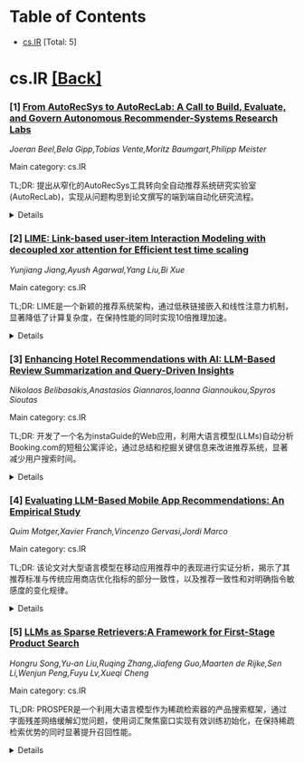 <div id=toc></div>

# Table of Contents

- [cs.IR](#cs.IR) [Total: 5]


<div id='cs.IR'></div>

# cs.IR [[Back]](#toc)

### [1] [From AutoRecSys to AutoRecLab: A Call to Build, Evaluate, and Govern Autonomous Recommender-Systems Research Labs](https://arxiv.org/abs/2510.18104)
*Joeran Beel,Bela Gipp,Tobias Vente,Moritz Baumgart,Philipp Meister*

Main category: cs.IR

TL;DR: 提出从窄化的AutoRecSys工具转向全自动推荐系统研究实验室(AutoRecLab)，实现从问题构思到论文撰写的端到端自动化研究流程。


<details>
  <summary>Details</summary>
Motivation: 推荐系统研究在模型和评估方面取得进展，但忽视了研究过程本身的自动化。当前工具仅关注算法选择和超参数调优，缺乏完整的自动化研究流程。

Method: 借鉴自动化科学的最新进展，提出AutoRecLab框架，整合LLM驱动的问题构思、文献分析、实验设计与执行、结果解释、论文撰写和溯源记录。

Result: 为RecSys社区制定了五项议程：构建开放原型、建立基准测试、创建AI生成论文评审渠道、制定归因和可复现性标准、促进跨学科伦理对话。

Conclusion: 推进这一议程可提高研究效率、发现非显而易见的见解，并让RecSys为新兴的人工研究智能做出贡献。呼吁组织社区研讨会来协调后续步骤。

Abstract: Recommender-systems research has accelerated model and evaluation advances,
yet largely neglects automating the research process itself. We argue for a
shift from narrow AutoRecSys tools -- focused on algorithm selection and
hyper-parameter tuning -- to an Autonomous Recommender-Systems Research Lab
(AutoRecLab) that integrates end-to-end automation: problem ideation,
literature analysis, experimental design and execution, result interpretation,
manuscript drafting, and provenance logging. Drawing on recent progress in
automated science (e.g., multi-agent AI Scientist and AI Co-Scientist systems),
we outline an agenda for the RecSys community: (1) build open AutoRecLab
prototypes that combine LLM-driven ideation and reporting with automated
experimentation; (2) establish benchmarks and competitions that evaluate agents
on producing reproducible RecSys findings with minimal human input; (3) create
review venues for transparently AI-generated submissions; (4) define standards
for attribution and reproducibility via detailed research logs and metadata;
and (5) foster interdisciplinary dialogue on ethics, governance, privacy, and
fairness in autonomous research. Advancing this agenda can increase research
throughput, surface non-obvious insights, and position RecSys to contribute to
emerging Artificial Research Intelligence. We conclude with a call to organise
a community retreat to coordinate next steps and co-author guidance for the
responsible integration of automated research systems.

</details>


### [2] [LIME: Link-based user-item Interaction Modeling with decoupled xor attention for Efficient test time scaling](https://arxiv.org/abs/2510.18239)
*Yunjiang Jiang,Ayush Agarwal,Yang Liu,Bi Xue*

Main category: cs.IR

TL;DR: LIME是一个新颖的推荐系统架构，通过低秩链接嵌入和线性注意力机制，显著降低了计算复杂度，在保持性能的同时实现10倍推理加速。


<details>
  <summary>Details</summary>
Motivation: 传统Transformer在推荐系统中面临计算复杂度问题：用户序列长度的二次方增长和候选集大小的线性增长，限制了系统扩展能力。

Method: 采用两个关键创新：1）低秩链接嵌入实现用户和候选交互的解耦，使推理成本几乎独立于候选集大小；2）LIME-XOR线性注意力机制将用户序列长度复杂度从O(N²)降至O(N)。

Result: 在公共和工业数据集上，LIME达到与最先进Transformer相近的性能，但在大候选集或长序列上实现10倍推理加速。在主要推荐平台测试中提高了用户参与度。

Conclusion: LIME为高效且表达能力强的推荐系统建立了新范式，在保持最小推理成本的同时显著提升性能。

Abstract: Scaling large recommendation systems requires advancing three major
frontiers: processing longer user histories, expanding candidate sets, and
increasing model capacity. While promising, transformers' computational cost
scales quadratically with the user sequence length and linearly with the number
of candidates. This trade-off makes it prohibitively expensive to expand
candidate sets or increase sequence length at inference, despite the
significant performance improvements.
  We introduce \textbf{LIME}, a novel architecture that resolves this
trade-off. Through two key innovations, LIME fundamentally reduces
computational complexity. First, low-rank ``link embeddings" enable
pre-computation of attention weights by decoupling user and candidate
interactions, making the inference cost nearly independent of candidate set
size. Second, a linear attention mechanism, \textbf{LIME-XOR}, reduces the
complexity with respect to user sequence length from quadratic ($O(N^2)$) to
linear ($O(N)$).
  Experiments on public and industrial datasets show LIME achieves near-parity
with state-of-the-art transformers but with a 10$\times$ inference speedup on
large candidate sets or long sequence lengths. When tested on a major
recommendation platform, LIME improved user engagement while maintaining
minimal inference costs with respect to candidate set size and user history
length, establishing a new paradigm for efficient and expressive recommendation
systems.

</details>


### [3] [Enhancing Hotel Recommendations with AI: LLM-Based Review Summarization and Query-Driven Insights](https://arxiv.org/abs/2510.18277)
*Nikolaos Belibasakis,Anastasios Giannaros,Ioanna Giannoukou,Spyros Sioutas*

Main category: cs.IR

TL;DR: 开发了一个名为instaGuide的Web应用，利用大语言模型(LLMs)自动分析Booking.com的短租公寓评论，通过总结和挖掘关键信息来改进推荐系统，显著减少用户搜索时间。


<details>
  <summary>Details</summary>
Motivation: 随着预订平台数据量激增，用户难以高效浏览住宿选项和分析评论。虽然平台提供基于星级、设施、价格等的过滤功能，但最有价值的洞察来自非结构化的文本评论，而逐条阅读这些评论耗时且效率低下。

Method: 开发instaGuide工具，自动化从Booking.com提取物业评论的过程，使用LLMs进行评论总结，并允许用户查询物业的特定方面以获取个性化反馈。评估了多个LLM模型在准确性、成本和响应质量方面的表现。

Result: LLM驱动的总结显著减少了用户寻找合适短租公寓所需的时间，改善了整体决策过程。

Conclusion: 大语言模型能够有效增强短租公寓推荐系统，通过自动化评论分析和总结，为用户提供更高效的搜索体验。

Abstract: The increasing number of data a booking platform such as Booking.com and
AirBnB offers make it challenging for interested parties to browse through the
available accommodations and analyze reviews in an efficient way. Efforts have
been made from the booking platform providers to utilize recommender systems in
an effort to enable the user to filter the results by factors such as stars,
amenities, cost but most valuable insights can be provided by the unstructured
text-based reviews. Going through these reviews one-by-one requires a
substantial amount of time to be devoted while a respectable percentage of the
reviews won't provide to the user what they are actually looking for.
  This research publication explores how Large Language Models (LLMs) can
enhance short rental apartments recommendations by summarizing and mining key
insights from user reviews. The web application presented in this paper, named
"instaGuide", automates the procedure of isolating the text-based user reviews
from a property on the Booking.com platform, synthesizing the summary of the
reviews, and enabling the user to query specific aspects of the property in an
effort to gain feedback on their personal questions/criteria.
  During the development of the instaGuide tool, numerous LLM models were
evaluated based on accuracy, cost, and response quality. The results suggest
that the LLM-powered summarization reduces significantly the amount of time the
users need to devote on their search for the right short rental apartment,
improving the overall decision-making procedure.

</details>


### [4] [Evaluating LLM-Based Mobile App Recommendations: An Empirical Study](https://arxiv.org/abs/2510.18364)
*Quim Motger,Xavier Franch,Vincenzo Gervasi,Jordi Marco*

Main category: cs.IR

TL;DR: 该论文对大型语言模型在移动应用推荐中的表现进行实证分析，揭示了其推荐标准与传统应用商店优化指标的部分一致性，以及推荐一致性和对明确指令敏感度的变化规律。


<details>
  <summary>Details</summary>
Motivation: 随着LLMs越来越多地通过自然语言提示推荐移动应用，但其推荐逻辑不透明，引发了对其一致性、可解释性以及与ASO指标对齐性的质疑。

Method: 通过构建16个通用排名标准的分类法，建立系统性评估框架来分析推荐一致性和对明确排名指令的响应性，并提供可复现的研究包。

Result: 发现LLMs依赖广泛但分散的排名标准，仅部分与标准ASO指标对齐；排名靠前的应用在不同运行中较为一致，但随着排名深度和搜索特异性增加，变异性增大；LLMs对明确排名指令表现出不同程度的敏感性。

Conclusion: 研究结果旨在帮助终端用户、应用开发者和推荐系统研究者在对话式应用发现的新兴领域中更好地导航。

Abstract: Large Language Models (LLMs) are increasingly used to recommend mobile
applications through natural language prompts, offering a flexible alternative
to keyword-based app store search. Yet, the reasoning behind these
recommendations remains opaque, raising questions about their consistency,
explainability, and alignment with traditional App Store Optimization (ASO)
metrics. In this paper, we present an empirical analysis of how widely-used
general purpose LLMs generate, justify, and rank mobile app recommendations.
Our contributions are: (i) a taxonomy of 16 generalizable ranking criteria
elicited from LLM outputs; (ii) a systematic evaluation framework to analyse
recommendation consistency and responsiveness to explicit ranking instructions;
and (iii) a replication package to support reproducibility and future research
on AI-based recommendation systems. Our findings reveal that LLMs rely on a
broad yet fragmented set of ranking criteria, only partially aligned with
standard ASO metrics. While top-ranked apps tend to be consistent across runs,
variability increases with ranking depth and search specificity. LLMs exhibit
varying sensitivity to explicit ranking instructions - ranging from substantial
adaptations to near-identical outputs - highlighting their complex reasoning
dynamics in conversational app discovery. Our results aim to support end-users,
app developers, and recommender-systems researchers in navigating the emerging
landscape of conversational app discovery.

</details>


### [5] [LLMs as Sparse Retrievers:A Framework for First-Stage Product Search](https://arxiv.org/abs/2510.18527)
*Hongru Song,Yu-an Liu,Ruqing Zhang,Jiafeng Guo,Maarten de Rijke,Sen Li,Wenjun Peng,Fuyu Lv,Xueqi Cheng*

Main category: cs.IR

TL;DR: PROSPER是一个利用大语言模型作为稀疏检索器的产品搜索框架，通过字面残差网络缓解幻觉问题，使用词汇聚焦窗口实现有效训练初始化，在保持稀疏检索优势的同时显著提升召回性能。


<details>
  <summary>Details</summary>
Motivation: 产品搜索中稀疏检索方法存在严重的词汇不匹配问题，导致性能不佳。大语言模型具有语义分析潜力，但直接应用会面临幻觉问题和训练初始化困难两大挑战。

Method: 提出PROSPER框架：1) 字面残差网络通过残差补偿机制强化被低估的字面术语；2) 词汇聚焦窗口通过粗到细的稀疏化策略实现有效训练初始化。

Result: 离线和在线实验显示，PROSPER显著优于稀疏基线方法，召回性能可与先进稠密检索器相媲美，同时在线实现了收入增长。

Conclusion: PROSPER成功解决了LLM在稀疏检索中的关键挑战，在保持稀疏检索可解释性和存储效率优势的同时，显著提升了产品搜索的检索质量。

Abstract: Product search is a crucial component of modern e-commerce platforms, with
billions of user queries every day. In product search systems, first-stage
retrieval should achieve high recall while ensuring efficient online
deployment. Sparse retrieval is particularly attractive in this context due to
its interpretability and storage efficiency. However, sparse retrieval methods
suffer from severe vocabulary mismatch issues, leading to suboptimal
performance in product search scenarios.With their potential for semantic
analysis, large language models (LLMs) offer a promising avenue for mitigating
vocabulary mismatch issues and thereby improving retrieval quality. Directly
applying LLMs to sparse retrieval in product search exposes two key
challenges:(1)Queries and product titles are typically short and highly
susceptible to LLM-induced hallucinations, such as generating irrelevant
expansion terms or underweighting critical literal terms like brand names and
model numbers;(2)The large vocabulary space of LLMs leads to difficulty in
initializing training effectively, making it challenging to learn meaningful
sparse representations in such ultra-high-dimensional spaces.To address these
challenges, we propose PROSPER, a framework for PROduct search leveraging LLMs
as SParsE Retrievers. PROSPER incorporates: (1)A literal residual network that
alleviates hallucination in lexical expansion by reinforcing underweighted
literal terms through a residual compensation mechanism; and (2)A lexical
focusing window that facilitates effective training initialization via a
coarse-to-fine sparsification strategy.Extensive offline and online experiments
show that PROSPER significantly outperforms sparse baselines and achieves
recall performance comparable to advanced dense retrievers, while also
achieving revenue increments online.

</details>
